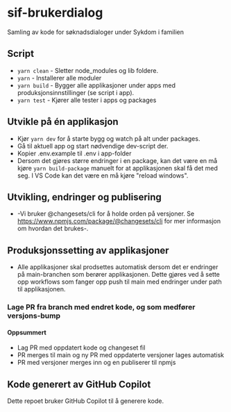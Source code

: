 # sif-brukerdialog

Samling av kode for søknadsdialoger under Sykdom i familien

## Script

-   `yarn clean` - Sletter node_modules og lib foldere.
-   `yarn` - Installerer alle moduler
-   `yarn build` - Bygger alle applikasjoner under apps med produksjonsinnstillinger (se script i app).
-   `yarn test` - Kjører alle tester i apps og packages

## Utvikle på én applikasjon

-   Kjør `yarn dev` for å starte bygg og watch på alt under packages.
-   Gå til aktuell app og start nødvendige dev-script der.
-   Kopier .env.example til .env i app-folder
-   Dersom det gjøres større endringer i en package, kan det være en må kjøre `yarn build-package` manuelt for at applikasjonen skal få det med seg. I VS Code kan det være en må kjøre "reload windows".

## Utvikling, endringer og publisering

-   -Vi bruker @changesets/cli for å holde orden på versjoner. Se https://www.npmjs.com/package/@changesets/cli for mer informasjon om hvordan det brukes-.

## Produksjonssetting av applikasjoner

-   Alle applikasjoner skal prodsettes automatisk dersom det er endringer på main-branchen som berører applikasjonen. Dette gjøres ved å sette opp workflows som fanger opp push til main med endringer under path til applikasjonen.

### Lage PR fra branch med endret kode, og som medfører versjons-bump

#### Oppsummert

-   Lag PR med oppdatert kode og changeset fil
-   PR merges til main og ny PR med oppdaterte versjoner lages automatisk
-   PR med versjoner merges inn og en publiserer til npmjs

## Kode generert av GitHub Copilot

Dette repoet bruker GitHub Copilot til å generere kode.
